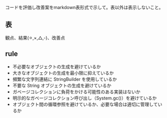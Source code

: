 コードを評価し改善案をmarkdown表形式で示して。表以外は表示しないこと。
## 表
観点、結果(⚪︎,×,△,-)、改善点

## rule
* 不必要なオブジェクトの生成を避けているか
* 大きなオブジェクトの生成を最小限に抑えているか
* 頻繁な文字列連結に StringBuilder を使用しているか
* 不要な String オブジェクトの生成を避けているか
* ガベージコレクションに負荷をかける可能性のある実装はないか
* 明示的なガベージコレクション呼び出し（System.gc()）を避けているか
* オブジェクト間の循環参照を避けているか、必要な場合は適切に管理しているか
